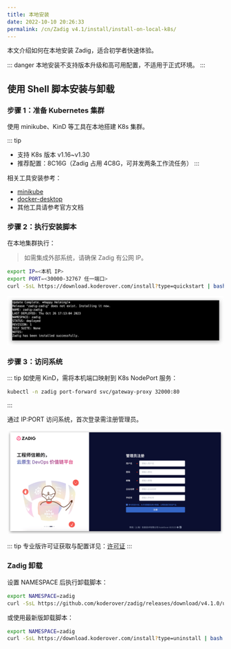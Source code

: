 ```yaml
---
title: 本地安装
date: 2022-10-10 20:26:33
permalink: /cn/Zadig v4.1/install/install-on-local-k8s/
---
```


本文介绍如何在本地安装 Zadig，适合初学者快速体验。

::: danger
本地安装不支持版本升级和高可用配置，不适用于正式环境。
:::

## 使用 Shell 脚本安装与卸载

### 步骤 1：准备 Kubernetes 集群

使用 minikube、KinD 等工具在本地搭建 K8s 集群。

::: tip
- 支持 K8s 版本 v1.16~v1.30
- 推荐配置：8C16G（Zadig 占用 4C8G，可并发两条工作流任务）
:::

相关工具安装参考：

- [minikube](https://minikube.sigs.k8s.io/docs/start/)
- [docker-desktop](https://www.docker.com/products/docker-desktop/)
- 其他工具请参考官方文档

### 步骤 2：执行安装脚本

在本地集群执行：

> 如需集成外部系统，请确保 Zadig 有公网 IP。

```bash
export IP=<本机 IP>
export PORT=<30000-32767 任一端口>
curl -SsL https://download.koderover.com/install?type=quickstart | bash
```
![本地安装](../../../_images/install_zadig_on_local_1.png)

### 步骤 3：访问系统

::: tip
如使用 KinD，需将本机端口映射到 K8s NodePort 服务：

```bash
kubectl -n zadig port-forward svc/gateway-proxy 32000:80
```
:::

通过 IP:PORT 访问系统，首次登录需注册管理员。

![本地安装](../../../_images/install_zadig_on_init.png)

::: tip
专业版许可证获取与配置详见：[许可证](/cn/Zadig%20v4.1/enterprise-mgr/#许可证)
:::

### Zadig 卸载

设置 NAMESPACE 后执行卸载脚本：

```bash
export NAMESPACE=zadig
curl -SsL https://github.com/koderover/zadig/releases/download/v4.1.0/uninstall.sh | bash
```

或使用最新版卸载脚本：

```bash
export NAMESPACE=zadig
curl -SsL https://download.koderover.com/install?type=uninstall | bash
```